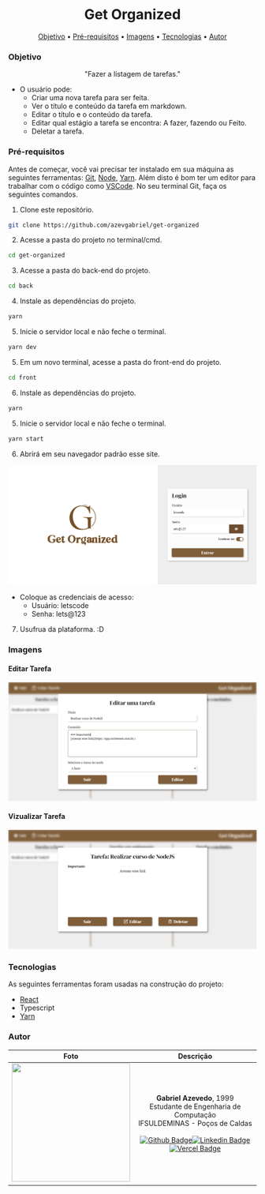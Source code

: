 <h1 align="center">Get Organized</h1>

<p align="center">
 <a href="#Objetivo">Objetivo</a> •
 <a href="#Pré-requisitos">Pré-requisitos</a> • 
 <a href="#Imagens">Imagens</a> • 
 <a href="#Tecnologias">Tecnologias</a> • 
 <a href="#Autor">Autor</a>
</p>


### Objetivo

<p align="center">"Fazer a listagem de tarefas."</p>

  - O usuário pode:
    - Criar uma nova tarefa para ser feita.
    - Ver o título e conteúdo da tarefa em markdown.
    - Editar o título e o conteúdo da tarefa.
    - Editar qual estágio a tarefa se encontra: A fazer, fazendo ou Feito.
    - Deletar a tarefa.


### Pré-requisitos

Antes de começar, você vai precisar ter instalado em sua máquina as seguintes ferramentas:
[Git](https://git-scm.com), [Node](https://nodejs.org/en/), [Yarn](https://yarnpkg.com//).
Além disto é bom ter um editor para trabalhar com o código como [VSCode](https://code.visualstudio.com/).
No seu terminal Git, faça os seguintes comandos.

1. Clone este repositório.
```bash
git clone https://github.com/azevgabriel/get-organized
```

2. Acesse a pasta do projeto no terminal/cmd.
```bash 
cd get-organized
```

3. Acesse a pasta do back-end do projeto.
```bash
cd back
```

4. Instale as dependências do projeto.
```bash
yarn
```

5. Inicie o servidor local e não feche o terminal.
```bash
yarn dev
```

5. Em um novo terminal, acesse a pasta do front-end do projeto.
```bash
cd front
```

6. Instale as dependências do projeto.
```bash
yarn
```

5. Inicie o servidor local e não feche o terminal.
```bash
yarn start
```

6. Abrirá em seu navegador padrão esse site.
<img  src="front/src/assets/login_print.png" widht="100%" />

- Coloque as credenciais de acesso: 
    - Usuário: letscode 
    - Senha: lets@123

7. Usufrua da plataforma. :D

### Imagens

#### Editar Tarefa
<img  src="front/src/assets/edit_print.png" widht="100%" />

#### Vizualizar Tarefa
<img  src="front/src/assets/view_print.png" widht="100%" />

### Tecnologias

As seguintes ferramentas foram usadas na construção do projeto:

- [React](https://pt-br.reactjs.org/)
- Typescript
- [Yarn](https://yarnpkg.com/)

### Autor

Foto   | Descrição
:---: | :---:
<img src="https://github.com/azevgabriel.png" width="240" height="240"/>| <strong>Gabriel Azevedo</strong>, 1999 </br> Estudante de Engenharia de Computação </br>IFSULDEMINAS - Poços de Caldas</br></br>[![Github Badge](https://img.shields.io/badge/-Github-000?style=flat-square&logo=Github&logoColor=white&link=https://github.com/azevgabriel)](https://github.com/azevgabriel)[![Linkedin Badge](https://img.shields.io/badge/-LinkedIn-blue?style=flat-square&logo=Linkedin&logoColor=white&link=https://www.linkedin.com/in/azevgabriel/)](https://www.linkedin.com/in/azevgabriel/)[![Vercel Badge](https://img.shields.io/badge/-Vercel-blueviolet?style=flat-square&logo=Vercel&link=https://https://vercel.com/azevgabriel/)](https://vercel.com/azevgabriel/)

